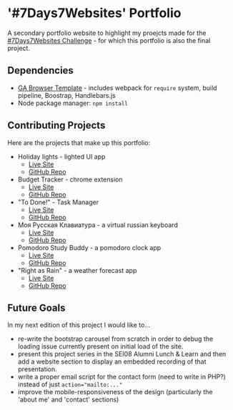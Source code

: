 
# '#7Days7Websites' Portfolio
A secondary portfolio website to highlight my proejcts made for the [#7Days7Websites Challenge](https://7days7websites.glitch.me/) - for which this portfolio is also the final project.

## Dependencies
* [GA Browser Template](https://git.generalassemb.ly/ga-wdi-boston/browser-template) - includes webpack for `require` system, build pipeline, Boostrap, Handlebars.js
* Node package manager: `npm install`

## Contributing Projects
Here are the projects that make up this portfolio:
* Holiday lights - lighted UI app
  - [Live Site](https://srsexton94.github.io/holiday-lights/)
  - [GitHub Repo](https://github.com/srsexton94/holiday-lights)
* Budget Tracker - chrome extension
  - [Live Site](https://chrome.google.com/webstore/detail/kefbibfkinkpmcfdehfmdedogekjbpde/publish-accepted?authuser=0&hl=es)
  - [GitHub Repo](https://github.com/srsexton94/budget-tracker)
* "To Done!" - Task Manager
  - [Live Site](https://srsexton94.github.io/to-done/)
  - [GitHub Repo](https://github.com/srsexton94/to-done)
* Моя Русская Клавиатура - a virtual russian keyboard
  - [Live Site](https://srsexton94.github.io/russkaya-klaviatura/)
  - [GitHub Repo](https://github.com/srsexton94/russkaya-klaviatura)
* Pomodoro Study Buddy - a pomodoro clock app
  - [Live Site](https://srsexton94.github.io/pomodoro/)
  - [GitHub Repo](https://github.com/srsexton94/pomodoro)
* "Right as Rain" - a weather forecast app
  - [Live Site](https://right-as-rain.netlify.app/)
  - [GitHub Repo](https://github.com/srsexton94/right-as-rain)

## Future Goals
In my next edition of this project I would like to...
* re-write the bootstrap carousel from scratch in order to debug the loading issue currently present on initial load of the site.
* present this project series in the SEI08 Alumni Lunch & Learn and then add a website section to display an embedded recording of that presentation.
* write a proper email script for the contact form (need to write in PHP?) instead of just `action="mailto:..."`
* improve the mobile-responsiveness of the design (particularly the 'about me' and 'contact' sections)
